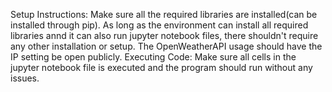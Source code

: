 Setup Instructions: Make sure all the required libraries are installed(can be installed through pip). As long as the environment can install all required libraries annd it can also run jupyter notebook files, there shouldn't require any other installation or setup. The OpenWeatherAPI usage should have the IP setting be open publicly.
Executing Code: Make sure all cells in the jupyter notebook file is executed and the program should run without any issues.
